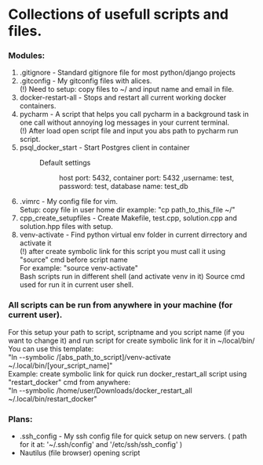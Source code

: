<h1>Collections of usefull scripts and files.</h1>

<h3>Modules: </h3>
	<ol>
	<li>
		.gitignore - Standard gitignore file for most python/django projects
	</li>
	<li>
		.gitconfig - My gitconfig files with alices. 
        <div> (!) Need to setup: copy files to ~/ and input name and email in file. </div>
	</li>
	<li> 
		docker-restart-all - Stops and restart all current working docker containers.
	</li>
	<li> 
		pycharm - A script that helps you call pycharm in a background task in one call without annoying log messages in your current terminal.
        <div>(!) After load open script file and input you abs path to pycharm run script. </div>
	</li>
	<li>
		psql_docker_start - Start Postgres client in container
		<dir>Default settings 
			<dir>host port: 5432, container port: 5432 ,username: test, password: test, database name: test_db</dir>
		</dir>
	</li>
	<li>
		<div>.vimrc - My config file for vim.</div>
		<div>Setup: copy file in user home dir example: "cp path_to_this_file ~/" </div>
	<li>
		cpp_create_setupfiles - Create Makefile, test.cpp, solution.cpp and solution.hpp files with setup.
	</li>
	<li>
		<div>venv-activate - Find python virtual env folder in current dirrectory and activate it</div>
		<div> (!) after create symbolic link for this script you must call it using "source" cmd before script name 
			<div>For example: "source venv-activate" </div>
		</div>
		<div>Bash scripts run in different shell (and activate venv in it) Source cmd used for run it in current user shell.
	</li>
	</ol>
	<h3> All scripts can be run from anywhere in your machine (for current user).</h3>
	<div>
		For this setup your path to script, scriptname and you script name (if you want to change it)
		and run script for create symbolic link for it in ~/local/bin/ 
		<div>You can use this template:</div>
	</div>
	<div>
		"ln --symbolic /[abs_path_to_script]/venv-activate ~/.local/bin/[your_script_name]"
	</div>
	<div>Example: create symbolic link for quick run docker_restart_all script using "restart_docker" cmd from anywhere: </div> 
		<div>"ln --symbolic /home/user/Downloads/docker_restart_all ~/.local/bin/restart_docker"</div>
		
		
<h3>Plans: </h3>
	<ul>
	<li>
		.ssh_config - My ssh config file for quick setup on new servers.
		( path for it at: '~/.ssh/config'  and '/etc/ssh/ssh_config' )
	</li>
	<li>
		Nautilus (file browser) opening script
	</li>
